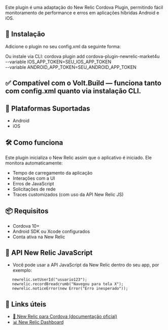 Este plugin é uma adaptação do New Relic Cordova Plugin, permitindo fácil monitoramento de performance e erros em aplicações híbridas Android e iOS.

## 🚀 Instalação
Adicione o plugin no seu config.xml da seguinte forma:
<plugin name="cordova-plugin-newrelic-market4u" spec="^7.0.9">
    <variable name="IOS_APP_TOKEN" value="SEU_IOS_APP_TOKEN" />
    <variable name="ANDROID_APP_TOKEN" value="SEU_ANDROID_APP_TOKEN" />
</plugin>

Ou instale via CLI:
cordova plugin add cordova-plugin-newrelic-market4u \
  --variable IOS_APP_TOKEN=SEU_IOS_APP_TOKEN \
  --variable ANDROID_APP_TOKEN=SEU_ANDROID_APP_TOKEN

## ✅ Compatível com o Volt.Build — funciona tanto com config.xml quanto via instalação CLI.

## 📲 Plataformas Suportadas
- Android
- iOS

## 🛠 Como funciona
Este plugin inicializa o New Relic assim que o aplicativo é iniciado. Ele monitora automaticamente:
- Tempo de carregamento da aplicação
- Interações com a UI
- Erros de JavaScript
- Solicitações de rede
- Traces customizados (com uso da API New Relic JS)

## 📦 Requisitos
- Cordova 10+
- Android SDK ou Xcode configurados
- Conta ativa na New Relic

## 📘 API New Relic JavaScript
- Você pode usar a API JavaScript da New Relic dentro do seu app, por exemplo:
```
   newrelic.setUserId("usuario123");
   newrelic.recordBreadcrumb("Navegou para tela X");
   newrelic.noticeError(new Error("Erro inesperado"));
```

## 🔗 Links úteis
- [📘 New Relic para Cordova (documentação oficial)](https://docs.newrelic.com/docs/mobile-monitoring/new-relic-mobile-cordova/)
- [📊 New Relic Dashboard](https://one.newrelic.com/)
